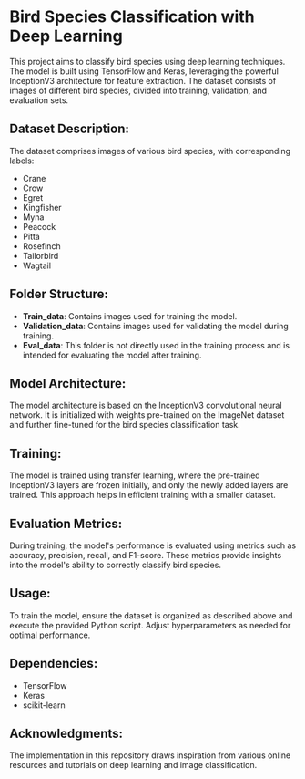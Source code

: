 # Bird Species Classification with Deep Learning

This project aims to classify bird species using deep learning techniques. The model is built using TensorFlow and Keras, leveraging the powerful InceptionV3 architecture for feature extraction. The dataset consists of images of different bird species, divided into training, validation, and evaluation sets.

## Dataset Description:

The dataset comprises images of various bird species, with corresponding labels:

- Crane
- Crow
- Egret
- Kingfisher
- Myna
- Peacock
- Pitta
- Rosefinch
- Tailorbird
- Wagtail

## Folder Structure:

- **Train_data**: Contains images used for training the model.
- **Validation_data**: Contains images used for validating the model during training.
- **Eval_data**: This folder is not directly used in the training process and is intended for evaluating the model after training.

## Model Architecture:

The model architecture is based on the InceptionV3 convolutional neural network. It is initialized with weights pre-trained on the ImageNet dataset and further fine-tuned for the bird species classification task.

## Training:

The model is trained using transfer learning, where the pre-trained InceptionV3 layers are frozen initially, and only the newly added layers are trained. This approach helps in efficient training with a smaller dataset.

## Evaluation Metrics:

During training, the model's performance is evaluated using metrics such as accuracy, precision, recall, and F1-score. These metrics provide insights into the model's ability to correctly classify bird species.

## Usage:

To train the model, ensure the dataset is organized as described above and execute the provided Python script. Adjust hyperparameters as needed for optimal performance.

## Dependencies:

- TensorFlow
- Keras
- scikit-learn

## Acknowledgments:

The implementation in this repository draws inspiration from various online resources and tutorials on deep learning and image classification.



